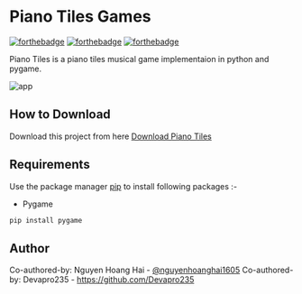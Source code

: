 # Piano Tiles Games

[![forthebadge](https://forthebadge.com/images/badges/built-with-love.svg)](https://forthebadge.com)
[![forthebadge](https://forthebadge.com/images/badges/built-with-swag.svg)](https://forthebadge.com)
[![forthebadge](https://forthebadge.com/images/badges/made-with-python.svg)](https://forthebadge.com)

Piano Tiles is a piano tiles musical game implementaion in python and pygame.

![app](https://github.com/user-attachments/assets/45b70b30-2bcc-4957-84f8-70f6ffbb4ca7)


## How to Download

Download this project from here [Download Piano Tiles](https://downgit.github.io/#/home?url=https://github.com/pyGuru123/Python-Games/tree/master/Piano%20Tiles)

## Requirements

Use the package manager [pip](https://pip.pypa.io/en/stable/) to install following packages :-
* Pygame

```bash
pip install pygame
```

## Author
Co-authored-by: Nguyen Hoang Hai - [@nguyenhoanghai1605](https://github.com/nguyenhoanghai1605)
Co-authored-by: Devapro235 - https://github.com/Devapro235
